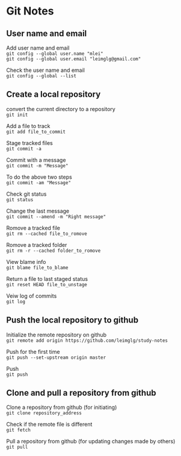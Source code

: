Git Notes
=====================================

User name and email
-------------------------------------

Add user name and email  
`git config --global user.name "mlei"`  
`git config --global user.email "leimglg@gmail.com"`  

Check the user name and email  
`git config --global --list`  

Create a local repository
-------------------------------------

convert the current directory to a repository  
`git init`  

Add a file to track  
`git add file_to_commit`  

Stage tracked files  
`git commit -a`  

Commit with a message  
`git commit -m "Message"`  

To do the above two steps  
`git commit -am "Message"`  

Check git status  
`git status`  

Change the last message  
`git commit --amend -m "Right message"`  

Romove a tracked file  
`git rm --cached file_to_romove`  

Romove a tracked folder  
`git rm -r --cached folder_to_romove`  

View blame info  
`git blame file_to_blame`  

Return a file to last staged status  
`git reset HEAD file_to_unstage`  

Veiw log of commits  
`git log`  

Push the local repository to github
-------------------------------------
Initialize the remote repository on github  
`git remote add origin https://github.com/leimglg/study-notes`  

Push for the first time  
`git push --set-upstream origin master`  

Push  
`git push`  

Clone and pull a repository from github
-------------------------------------

Clone a repository from github (for initiating)  
`git clone repository_address`  

Check if the remote file is different  
`git fetch`  

Pull a repository from github (for updating changes made by others)  
`git pull`  



